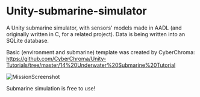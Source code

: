 # Unity-submarine-simulator
A Unity submarine simulator, with sensors' models made in AADL (and originally written in C, for a related project).
Data is being written into an SQLite database.

Basic (environment and submarine) template was created by CyberChroma: https://github.com/CyberChroma/Unity-Tutorials/tree/master/14%20Underwater%20Submarine%20Tutorial

![MissionScreenshot](https://github.com/Jure13/Unity-submarine-simulator/assets/56198863/4e056ac8-f618-4ce0-b28c-4cab1aab48ca)

Submarine simulation is free to use!

